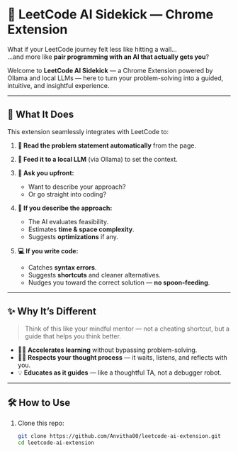 # 🧠 LeetCode AI Sidekick — Chrome Extension

What if your LeetCode journey felt less like hitting a wall...  
...and more like **pair programming with an AI that actually gets you**?

Welcome to **LeetCode AI Sidekick** — a Chrome Extension powered by Ollama and local LLMs — here to turn your problem-solving into a guided, intuitive, and insightful experience.

---

## 🚀 What It Does

This extension seamlessly integrates with LeetCode to:
1. **👀 Read the problem statement automatically** from the page.
2. **🤖 Feed it to a local LLM** (via Ollama) to set the context.
3. **🧭 Ask you upfront:**
   - Want to describe your approach?
   - Or go straight into coding?

4. **🧠 If you describe the approach:**
   - The AI evaluates feasibility.
   - Estimates **time & space complexity**.
   - Suggests **optimizations** if any.

5. **💻 If you write code:**
   - Catches **syntax errors**.
   - Suggests **shortcuts** and cleaner alternatives.
   - Nudges you toward the correct solution — **no spoon-feeding**.

---

## ✨ Why It’s Different

> Think of this like your mindful mentor — not a cheating shortcut, but a guide that helps you think better.

- 🏃‍♀️ **Accelerates learning** without bypassing problem-solving.
- 🧘‍♂️ **Respects your thought process** — it waits, listens, and reflects with you.
- 💡 **Educates as it guides** — like a thoughtful TA, not a debugger robot.

---

## 🛠 How to Use

1. Clone this repo:

   ```bash
   git clone https://github.com/Anvitha00/leetcode-ai-extension.git
   cd leetcode-ai-extension
